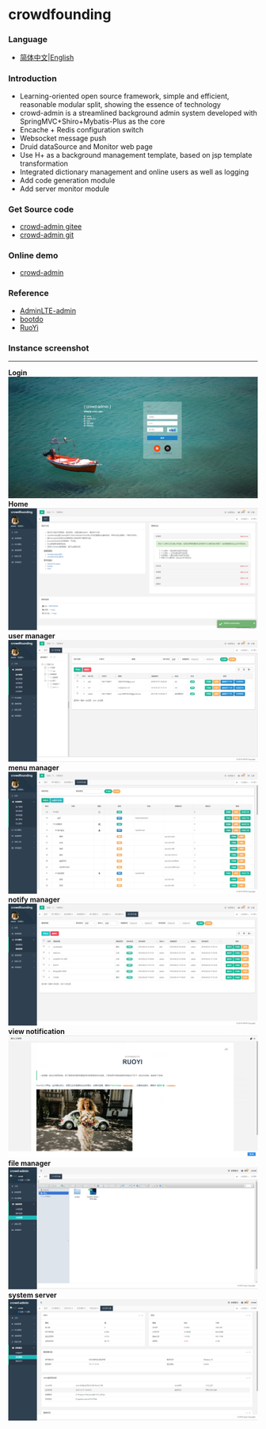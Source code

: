 # crowdfounding

### Language

- [简体中文](README.md)|[English](README_en.md)

### Introduction

- Learning-oriented open source framework, simple and efficient, reasonable modular split, showing the essence of
  technology
- crowd-admin is a streamlined background admin system developed with SpringMVC+Shiro+Mybatis-Plus as the core
- Encache + Redis configuration switch
- Websocket message push
- Druid dataSource and Monitor web page
- Use H+ as a background management template, based on jsp template transformation
- Integrated dictionary management and online users as well as logging
- Add code generation module
- Add server monitor module

### Get Source code

- [crowd-admin gitee](https://gitee.com/wayn111/crowdfounding)
- [crowd-admin git](https://github.com/wayn111/crowdfounding)

### Online demo

- <a href="http://wayn.xin/crowd" target="_blank">crowd-admin</a>

### Reference

- [AdminLTE-admin](https://gitee.com/zhougaojun/KangarooAdmin/tree/master)
- [bootdo](https://gitee.com/lcg0124/bootdo)
- [RuoYi](https://gitee.com/y_project/RuoYi)

### Instance screenshot

-------------
__Login__
![Login](./crowdfounding-web/crowdfounding-img/系统登陆.png "系统登陆.png")
__Home__
![Home](./crowdfounding-web/crowdfounding-img/首页.png "首页.png")
__user manager__
![user manager](./crowdfounding-web/crowdfounding-img/用户管理.png "用户管理.png")
__menu manager__
![menu manager](./crowdfounding-web/crowdfounding-img/菜单管理.png "菜单管理.png")
__notify manager__
![view notification](./crowdfounding-web/crowdfounding-img/通知管理.png "通知管理.png")
__view notification__
![file manager](./crowdfounding-web/crowdfounding-img/查看通知.png "查看通知.png")
__file manager__
![file manager](./crowdfounding-web/crowdfounding-img/文件管理.png "文件管理.png")
__system server__
![system server](./crowdfounding-web/crowdfounding-img/系统服务.jpg "系统服务.jpg")
